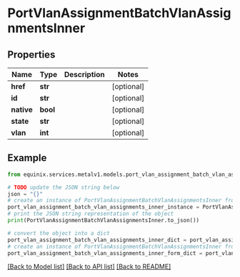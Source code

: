 # PortVlanAssignmentBatchVlanAssignmentsInner


## Properties

Name | Type | Description | Notes
------------ | ------------- | ------------- | -------------
**href** | **str** |  | [optional] 
**id** | **str** |  | [optional] 
**native** | **bool** |  | [optional] 
**state** | **str** |  | [optional] 
**vlan** | **int** |  | [optional] 

## Example

```python
from equinix.services.metalv1.models.port_vlan_assignment_batch_vlan_assignments_inner import PortVlanAssignmentBatchVlanAssignmentsInner

# TODO update the JSON string below
json = "{}"
# create an instance of PortVlanAssignmentBatchVlanAssignmentsInner from a JSON string
port_vlan_assignment_batch_vlan_assignments_inner_instance = PortVlanAssignmentBatchVlanAssignmentsInner.from_json(json)
# print the JSON string representation of the object
print(PortVlanAssignmentBatchVlanAssignmentsInner.to_json())

# convert the object into a dict
port_vlan_assignment_batch_vlan_assignments_inner_dict = port_vlan_assignment_batch_vlan_assignments_inner_instance.to_dict()
# create an instance of PortVlanAssignmentBatchVlanAssignmentsInner from a dict
port_vlan_assignment_batch_vlan_assignments_inner_form_dict = port_vlan_assignment_batch_vlan_assignments_inner.from_dict(port_vlan_assignment_batch_vlan_assignments_inner_dict)
```
[[Back to Model list]](../README.md#documentation-for-models) [[Back to API list]](../README.md#documentation-for-api-endpoints) [[Back to README]](../README.md)


